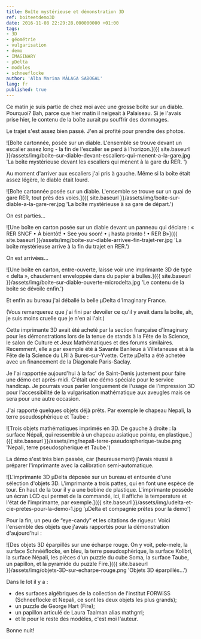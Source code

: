 ```yaml
---
title: Boîte mystérieuse et démonstration 3D
ref: boiteetdemo3D
date: 2016-11-08 22:29:28.000000000 +01:00
tags:
- 3D
- géométrie
- vulgarisation
- demo
- IMAGINARY
- μDelta
- modeles
- schneeflocke
author: 'Alba Marina MÁLAGA SABOGAL'
lang: fr
published: true
---
```


Ce matin je suis partie de chez moi avec une grosse boîte sur un diable. Pourquoi? Bah, parce que hier matin il neigeait à Palaiseau. Si je l'avais prise hier, le contenu de la boîte aurait pu souffrir des dommages.

Le trajet s'est assez bien passé. J'en ai profité pour prendre des photos.

![Boîte cartonnée, posée sur un diable. L'ensemble se trouve devant un escalier assez long - la fin de l'escalier se perd à l'horizon.]({{ site.baseurl }}/assets/img/boite-sur-diable-devant-escaliers-qui-menent-a-la-gare.jpg 'La boîte mystérieuse devant les escaliers qui mènent à la gare du RER.
')

Au moment d'arriver aux escaliers j'ai pris à gauche. Même si la boîte était assez légère, le diable était lourd.

![Boîte cartonnée posée sur un diable. L'ensemble se trouve sur un quai de gare RER, tout près des voies.]({{ site.baseurl }}/assets/img/boite-sur-diable-a-la-gare-rer.jpg 'La boîte mystérieuse à sa gare de départ.')

On est parties…

![Une boîte en carton posée sur un diable devant un panneau qui déclare : « RER SNCF • À bientôt! • See you soon! • ¡ hasta pronto ! • RER B»]({{ site.baseurl }}/assets/img/boite-sur-diable-arrivee-fin-trajet-rer.jpg 'La boîte mystérieuse arrive à la fin du trajet en RER.')

On est arrivées…

![Une boîte en carton, entre-ouverte, laisse voir une imprimante 3D de type « delta », chaudement enveloppée dans du papier à bulles.]({{ site.baseurl }}/assets/img/boite-sur-diable-ouverte-microdelta.jpg 'Le contenu de la boîte se dévoile enfin.')

Et enfin au bureau j'ai déballé la belle μDelta d'Imaginary France.

(Vous remarquerez que j'ai fini par devoiler ce qu'il y avait dans la
boîte, ah, je suis moins cruelle que je n'en ai l'air.)

Cette imprimante 3D avait été acheté par la section française
d'Imaginary pour les démonstrations lors de la tenue de stands à la Fête
de la Science, le salon de Culture et Jeux Mathématiques et des forums
similaires. Recemment, elle a par exemple été à Savante Banlieue à
Villetaneuse et à la Fête de la Science du LRI à Bures-sur-Yvette. Cette
μDelta a été achetée avec un financement de la Diagonale Paris-Saclay.

Je l'ai rapportée aujourd'hui à la fac' de Saint-Denis justement pour
faire une démo cet après-midi. C'était une démo spéciale pour le service
handicap. Je pourrais vous parler longuement de l'usage de l'impression
3D pour l'accessibilité de la vulgarisation mathématique aux aveugles
mais ce sera pour une autre occasion.

J'ai rapporté quelques objets déjà prêts. Par exemple le chapeau Nepali,
la terre pseudosphérique et Taube :

![Trois objets mathématiques imprimés en 3D. De gauche à droite : la surface Népali, qui ressemble à un chapeau asiatique pointu, en plastique.]({{ site.baseurl }}/assets/img/nepali-terre-pseudospherique-taube.png 'Nepali, terre pseudospherique et Taube.')

La démo s'est très bien passée, car (heureusement) j'avais réussi à
préparer l'imprimante avec la calibration semi-automatique.

![L'imprimante 3D μDelta déposée sur un bureau et entourée d'une sélection d'objets 3D. L'imprimante a trois pattes, qui en font une espèce de tour. En haut de la tour il y a une bobine de plastique. L'imprimante possède un écran LCD qui permet de la commandé, ici, il affiche la temperature et l'état de l'imprimante, par exemple.]({{ site.baseurl }}/assets/img/udelta-et-cie-pretes-pour-la-demo-1.jpg 'μDelta et compagnie prêtes pour la demo')

Pour la fin, un peu de “eye-candy” et les citations de rigueur. Voici
l'ensemble des objets que j'avais rapportés pour la démonstration
d'aujourd'hui :

![Des objets 3D éparpillés sur une écharpe rouge. On y voit, pele-mele, la surface Schnééflocke, en bleu, la terre pseudosphèrique, la surface Kolibri, la surface Népali, les pièces d&#39;un puzzle du cube Soma, la surface Taube, un papillon, et la pyramide du puzzle Fire.]({{ site.baseurl }}/assets/img/objets-3D-sur-echarpe-rouge.png 'Objets 3D éparpillés…')

Dans le lot il y a :

-   des surfaces algébriques de la collection de l'institut FORWISS
    (Schneeflocke et Nepali, ce sont les deux objets les plus grands);
-   un puzzle de George Hart (Fire);
-   un papillon articulé de Laura Taalman alias mathgrrl;
-   et le pour le reste des modèles, c'est moi l'auteur.

Bonne nuit!
